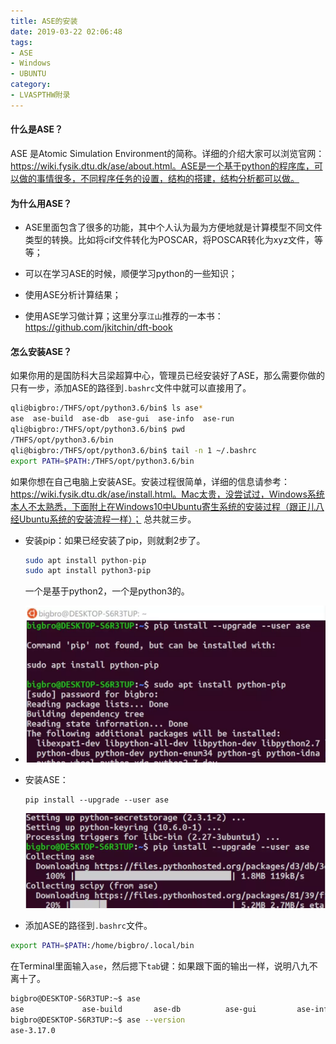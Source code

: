 ```yaml
---
title: ASE的安装
date: 2019-03-22 02:06:48
tags: 
- ASE
- Windows
- UBUNTU
category:
- LVASPTHW附录
---
```


#### 什么是ASE？

ASE 是Atomic Simulation Environment的简称。详细的介绍大家可以浏览官网：https://wiki.fysik.dtu.dk/ase/about.html。ASE是一个基于python的程序库，可以做的事情很多，不同程序任务的设置，结构的搭建，结构分析都可以做。

#### 为什么用ASE？

* ASE里面包含了很多的功能，其中个人认为最为方便地就是计算模型不同文件类型的转换。比如将cif文件转化为POSCAR，将POSCAR转化为xyz文件，等等；

* 可以在学习ASE的时候，顺便学习python的一些知识；

* 使用ASE分析计算结果；
* 使用ASE学习做计算；这里分享`江山`推荐的一本书：https://github.com/jkitchin/dft-book

#### 怎么安装ASE？

如果你用的是国防科大吕梁超算中心，管理员已经安装好了ASE，那么需要你做的只有一步，添加ASE的路径到`.bashrc`文件中就可以直接用了。

```bash
qli@bigbro:/THFS/opt/python3.6/bin$ ls ase*
ase  ase-build  ase-db  ase-gui  ase-info  ase-run
qli@bigbro:/THFS/opt/python3.6/bin$ pwd
/THFS/opt/python3.6/bin
qli@bigbro:/THFS/opt/python3.6/bin$ tail -n 1 ~/.bashrc
export PATH=$PATH:/THFS/opt/python3.6/bin
```

如果你想在自己电脑上安装ASE。安装过程很简单，详细的信息请参考：https://wiki.fysik.dtu.dk/ase/install.html。Mac太贵，没尝试过，Windows系统本人不太熟悉，下面附上在Windows10中Ubuntu寄生系统的安装过程（跟正儿八经Ubuntu系统的安装流程一样）； 总共就三步。

* 安装pip：如果已经安装了pip，则就剩2步了。

  ```bash
  sudo apt install python-pip
  sudo apt install python3-pip
  ```

  一个是基于python2，一个是python3的。

* ![](A13/a13-1.png)

  

* 安装ASE：

  ```
  pip install --upgrade --user ase
  ```

  ![](A13/a13-2.png)

* 添加ASE的路径到`.bashrc`文件。

```bash
export PATH=$PATH:/home/bigbro/.local/bin
```

在Terminal里面输入`ase`，然后摁下`tab`键：如果跟下面的输出一样，说明八九不离十了。

```bash
bigbro@DESKTOP-S6R3TUP:~$ ase
ase             ase-build       ase-db          ase-gui         ase-info        ase-run         ase_figures.sh  aselite.py      aselite.pyc
bigbro@DESKTOP-S6R3TUP:~$ ase --version
ase-3.17.0
```

